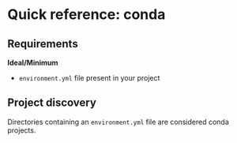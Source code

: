 # Quick reference: conda

## Requirements

**Ideal/Minimum**

- `environment.yml` file present in your project

## Project discovery

Directories containing an `environment.yml` file are considered conda projects.
